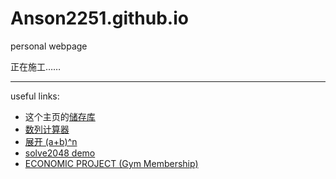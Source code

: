 # Anson2251.github.io
personal webpage

正在施工……

---

useful links: 

- 这个主页的[储存库](https://github.com/Anson2251/Anson2251.github.io)
- [数列计算器](https://anson2251.github.io/sequence/)
- [展开 (a+b)^n](https://anson2251.github.io/binomial-expansion-calculator/)
- [solve2048 demo](https://anson2251.github.io/solve2048/)
- [ECONOMIC PROJECT (Gym Membership)](https://anson2251.github.io/eco-project-gymMembership-23.11.pdf)
  
